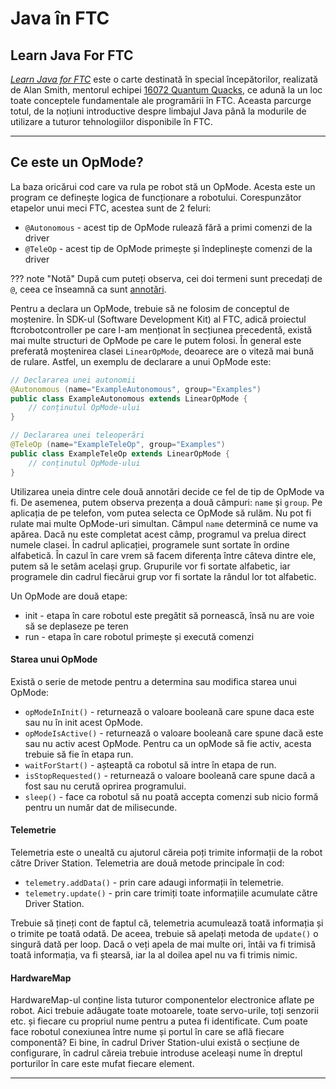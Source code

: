# **Java în FTC**

## **Learn Java For FTC**

<a href="/programming/media/LearnJavaForFTC.pdf" target="_blank">_Learn Java for FTC_</a> este o carte destinată în special începătorilor, realizată de
Alan Smith, mentorul echipei <a href="https://ftcscout.org/teams/16072" target="_blank">16072 Quantum Quacks</a>,
ce adună la un loc toate conceptele fundamentale ale programării în FTC. Aceasta parcurge
totul, de la noțiuni introductive despre limbajul Java până la modurile de utilizare
a tuturor tehnologiilor disponibile în FTC.

<hr>

## **Ce este un OpMode?**

La baza oricărui cod care va rula pe robot stă un OpMode. Acesta este un program
ce definește logica de funcționare a robotului. Corespunzător etapelor unui meci
FTC, acestea sunt de 2 feluri:

- `@Autonomous` - acest tip de OpMode rulează fără a primi comenzi de la driver
- `@TeleOp` - acest tip de OpMode primește și îndeplinește comenzi de la driver

<!--prettier-ignore-start-->
??? note "Notă"
    După cum puteți observa, cei doi termeni sunt precedați de `@`, ceea ce
    înseamnă ca sunt <a href="/programming/java/#annotari" target="_blank">annotări</a>.
<!--prettier-ignore-end-->

Pentru a declara un OpMode, trebuie să ne folosim de conceptul de moștenire. În
SDK-ul (Software Development Kit) al FTC, adică proiectul ftcrobotcontroller pe
care l-am menționat în secțiunea precedentă, există mai multe structuri de OpMode
pe care le putem folosi. În general este preferată moștenirea clasei `LinearOpMode`,
deoarece are o viteză mai bună de rulare. Astfel, un exemplu de declarare a unui
OpMode este:

```java
// Declararea unei autonomii
@Autonomous (name="ExampleAutonomous", group="Examples")
public class ExampleAutonomous extends LinearOpMode {
    // conținutul OpMode-ului
}

// Declararea unei teleoperări
@TeleOp (name="ExampleTeleOp", group="Examples")
public class ExampleTeleOp extends LinearOpMode {
    // conținutul OpMode-ului
}
```

Utilizarea uneia dintre cele două annotări decide ce fel de tip de OpMode va
fi. De asemenea, putem observa prezența a două câmpuri: `name` și `group`.
Pe aplicația de pe telefon, vom putea selecta ce OpMode să rulăm. Nu pot fi
rulate mai multe OpMode-uri simultan. Câmpul `name` determină ce nume va apărea.
Dacă nu este completat acest câmp, programul va prelua direct numele clasei.
În cadrul aplicației, programele sunt sortate în ordine alfabetică. În cazul
în care vrem să facem diferența între câteva dintre ele, putem să le setâm
același grup. Grupurile vor fi sortate alfabetic, iar programele din cadrul
fiecărui grup vor fi sortate la rândul lor tot alfabetic.

Un OpMode are două etape:

- init - etapa în care robotul este pregătit să pornească, însă nu are voie
  să se deplaseze pe teren
- run - etapa în care robotul primește și execută comenzi

#### **Starea unui OpMode**

Există o serie de metode pentru a determina sau modifica starea unui OpMode:

- `opModeInInit()` - returnează o valoare booleană care spune daca este sau
  nu în init acest OpMode.
- `opModeIsActive()` - returnează o valoare booleană care spune dacă este
  sau nu activ acest OpMode. Pentru ca un opMode să fie activ, acesta trebuie
  să fie în etapa run.
- `waitForStart()` - așteaptă ca robotul să intre în etapa de run.
- `isStopRequested()` - returnează o valoare booleană care spune dacă a fost
  sau nu cerută oprirea programului.
- `sleep()` - face ca robotul să nu poată accepta comenzi sub nicio formă
  pentru un număr dat de milisecunde.

#### **Telemetrie**

Telemetria este o unealtă cu ajutorul căreia poți trimite informații de la
robot către Driver Station. Telemetria are două metode principale în cod:

- `telemetry.addData()` - prin care adaugi informații în telemetrie.
- `telemetry.update()` - prin care trimiți toate informațiile acumulate
  către Driver Station.

Trebuie să țineți cont de faptul că, telemetria acumulează toată informația
și o trimite pe toată odată. De aceea, trebuie să apelați metoda de `update()`
o singură dată per loop. Dacă o veți apela de mai multe ori, întâi va fi
trimisă toată informația, va fi ștearsă, iar la al doilea apel nu va fi
trimis nimic.

#### **HardwareMap**

HardwareMap-ul conține lista tuturor componentelor electronice aflate
pe robot. Aici trebuie adăugate toate motoarele, toate servo-urile,
toți senzorii etc. și fiecare cu propriul nume pentru a putea fi
identificate. Cum poate face robotul conexiunea între nume și portul
în care se află fiecare componentă? Ei bine, în cadrul Driver
Station-ului există o secțiune de configurare, în cadrul căreia
trebuie introduse aceleași nume în dreptul porturilor în care este
mufat fiecare element.

<hr>

